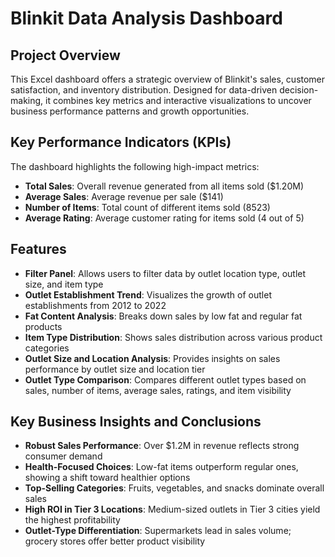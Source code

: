 # Blinkit Data Analysis Dashboard

## Project Overview

This Excel dashboard offers a strategic overview of Blinkit's sales, customer satisfaction, and inventory distribution. Designed for data-driven decision-making, it combines key metrics and interactive visualizations to uncover business performance patterns and growth opportunities.

## Key Performance Indicators (KPIs)

The dashboard highlights the following high-impact metrics:

- **Total Sales**: Overall revenue generated from all items sold ($1.20M)
- **Average Sales**: Average revenue per sale ($141)
- **Number of Items**: Total count of different items sold (8523)
- **Average Rating**: Average customer rating for items sold (4 out of 5)

## Features

- **Filter Panel**: Allows users to filter data by outlet location type, outlet size, and item type
- **Outlet Establishment Trend**: Visualizes the growth of outlet establishments from 2012 to 2022
- **Fat Content Analysis**: Breaks down sales by low fat and regular fat products
- **Item Type Distribution**: Shows sales distribution across various product categories
- **Outlet Size and Location Analysis**: Provides insights on sales performance by outlet size and location tier
- **Outlet Type Comparison**: Compares different outlet types based on sales, number of items, average sales, ratings, and item visibility


## Key Business Insights and Conclusions
- **Robust Sales Performance**: Over $1.2M in revenue reflects strong consumer demand
- **Health-Focused Choices**: Low-fat items outperform regular ones, showing a shift toward healthier options
- **Top-Selling Categories**: Fruits, vegetables, and snacks dominate overall sales
- **High ROI in Tier 3 Locations**: Medium-sized outlets in Tier 3 cities yield the highest profitability
- **Outlet-Type Differentiation**: Supermarkets lead in sales volume; grocery stores offer better product visibility
